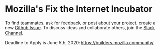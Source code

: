 # Mozilla's Fix the Internet Incubator

To find teammates, ask for feedback, or post about your project, create a new [Github Issue](https://github.com/fix-the-internet/mozilla-builders/issues). To discuss ideas and collaborate others, join the [Slack Channel](https://join.slack.com/t/mozillabuilders/shared_invite/zt-el38cusg-~nHR7R8bJ0Gvat7C117P6w).

Deadline to Apply is June 5th, 2020: https://builders.mozilla.community/
